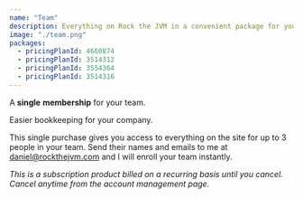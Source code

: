 ```yaml
---
name: "Team"
description: Everything on Rock the JVM in a convenient package for your team.
image: "./team.png"
packages:
  - pricingPlanId: 4660874
  - pricingPlanId: 3514312
  - pricingPlanId: 3554364
  - pricingPlanId: 3514316
---
```


<!-- TODO -->

A **single** **membership** for your team.

Easier bookkeeping for your company.

This single purchase gives you access to everything on the site for up to 3 people in your team. Send their names and emails to me at <daniel@rockthejvm.com> and I will enroll your team instantly.

_This is a subscription product billed on a recurring basis until you cancel. Cancel anytime from the account management page._
